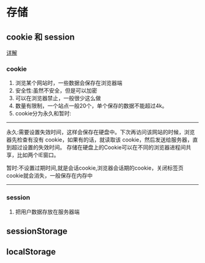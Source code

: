 # 存储

## cookie 和 session

[详解](http://www.cnblogs.com/yunian/articles/5736066.html)

### cookie

1. 浏览某个网站时，一些数据会保存在浏览器端
2. 安全性:虽然不安全，但是可以加密
3. 可以在浏览器禁止，一般很少这么做
4. 数量有限制，一个站点一般20个，单个保存的数据不能超过4k。
5. cookie分为永久和暂时:
***
永久:需要设置失效时间，这样会保存在硬盘中。下次再访问该网站的时候，浏览器先检查有没有 cookie，如果有的话，就读取该 cookie，然后发送给服务器，直到超过设置的失效时间。 存储在硬盘上的Cookie可以在不同的浏览器进程间共享，比如两个IE窗口。

暂时:不设置过期时间,就是会话cookie,浏览器会话期的cookie，关闭标签页cookie就会消失，一般保存在内存中
***
### session

1. 把用户数据存放在服务器端

## sessionStorage

##  localStorage
